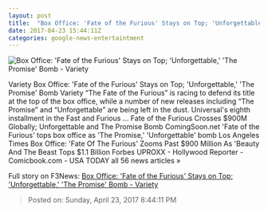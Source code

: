 ```yaml
---
layout: post
title:  "Box Office: 'Fate of the Furious' Stays on Top; 'Unforgettable,' 'The Promise' Bomb - Variety"
date: 2017-04-23 15:44:11Z
categories: google-news-entertaintment
---
```


![Box Office: 'Fate of the Furious' Stays on Top; 'Unforgettable,' 'The Promise' Bomb - Variety](https://pmcvariety.files.wordpress.com/2017/04/fate-of-the-furious-6.jpg?w=1000&h=562&crop=1)

Variety Box Office: 'Fate of the Furious' Stays on Top; 'Unforgettable,' 'The Promise' Bomb Variety “The Fate of the Furious” is racing to defend its title at the top of the box office, while a number of new releases including “The Promise” and “Unforgettable” are being left in the dust. Universal's eighth installment in the Fast and Furious ... Fate of the Furious Crosses $900M Globally; Unforgettable and The Promise Bomb ComingSoon.net 'Fate of the Furious' tops box office as 'The Promise,' 'Unforgettable' bomb Los Angeles Times Box Office: 'Fate Of The Furious' Zooms Past $900 Million As 'Beauty And The Beast Tops $1.1 Billion Forbes UPROXX - Hollywood Reporter - Comicbook.com - USA TODAY all 56 news articles »


Full story on F3News: [Box Office: 'Fate of the Furious' Stays on Top; 'Unforgettable,' 'The Promise' Bomb - Variety](http://www.f3nws.com/n/DsKbcD)

> Posted on: Sunday, April 23, 2017 8:44:11 PM
